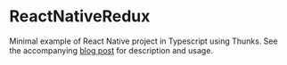 # ReactNativeRedux
Minimal example of React Native project in Typescript using Thunks. See the accompanying [blog post](https://blog.rebased.dev/posts/typescript-react-native/) for description and usage.
